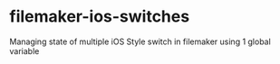 # filemaker-ios-switches
Managing state of multiple iOS Style switch in filemaker using 1 global variable
